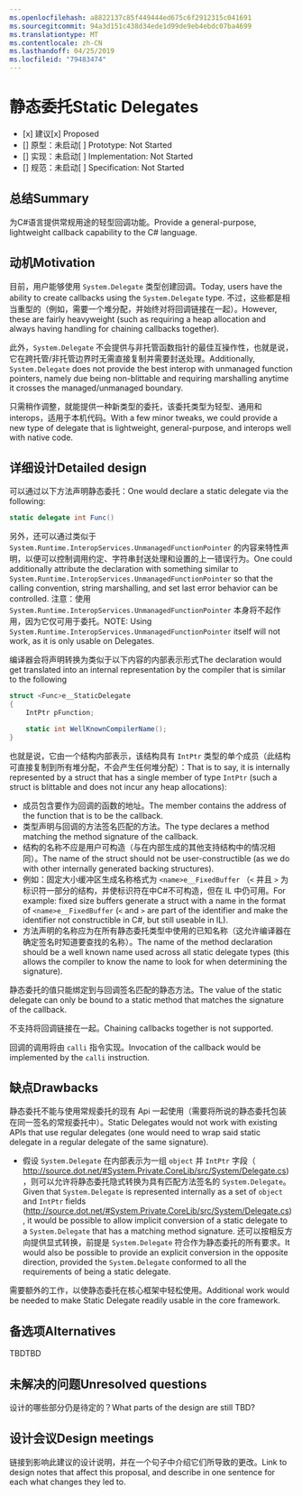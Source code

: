 ```yaml
---
ms.openlocfilehash: a8822137c85f449444ed675c6f2912315c041691
ms.sourcegitcommit: 94a3d151c438d34ede1d99de9eb4ebdc07ba4699
ms.translationtype: MT
ms.contentlocale: zh-CN
ms.lasthandoff: 04/25/2019
ms.locfileid: "79483474"
---
```

# <a name="static-delegates"></a><span data-ttu-id="4504a-101">静态委托</span><span class="sxs-lookup"><span data-stu-id="4504a-101">Static Delegates</span></span>

* <span data-ttu-id="4504a-102">[x] 建议</span><span class="sxs-lookup"><span data-stu-id="4504a-102">[x] Proposed</span></span>
* <span data-ttu-id="4504a-103">[] 原型：未启动</span><span class="sxs-lookup"><span data-stu-id="4504a-103">[ ] Prototype: Not Started</span></span>
* <span data-ttu-id="4504a-104">[] 实现：未启动</span><span class="sxs-lookup"><span data-stu-id="4504a-104">[ ] Implementation: Not Started</span></span>
* <span data-ttu-id="4504a-105">[] 规范：未启动</span><span class="sxs-lookup"><span data-stu-id="4504a-105">[ ] Specification: Not Started</span></span>

## <a name="summary"></a><span data-ttu-id="4504a-106">总结</span><span class="sxs-lookup"><span data-stu-id="4504a-106">Summary</span></span>
[summary]: #summary

<span data-ttu-id="4504a-107">为C#语言提供常规用途的轻型回调功能。</span><span class="sxs-lookup"><span data-stu-id="4504a-107">Provide a general-purpose, lightweight callback capability to the C# language.</span></span>

## <a name="motivation"></a><span data-ttu-id="4504a-108">动机</span><span class="sxs-lookup"><span data-stu-id="4504a-108">Motivation</span></span>
[motivation]: #motivation

<span data-ttu-id="4504a-109">目前，用户能够使用 `System.Delegate` 类型创建回调。</span><span class="sxs-lookup"><span data-stu-id="4504a-109">Today, users have the ability to create callbacks using the `System.Delegate` type.</span></span> <span data-ttu-id="4504a-110">不过，这些都是相当重型的（例如，需要一个堆分配，并始终对将回调链接在一起）。</span><span class="sxs-lookup"><span data-stu-id="4504a-110">However, these are fairly heavyweight (such as requiring a heap allocation and always having handling for chaining callbacks together).</span></span>

<span data-ttu-id="4504a-111">此外，`System.Delegate` 不会提供与非托管函数指针的最佳互操作性，也就是说，它在跨托管/非托管边界时无需直接复制并需要封送处理。</span><span class="sxs-lookup"><span data-stu-id="4504a-111">Additionally, `System.Delegate` does not provide the best interop with unmanaged function pointers, namely due being non-blittable and requiring marshalling anytime it crosses the managed/unmanaged boundary.</span></span>

<span data-ttu-id="4504a-112">只需稍作调整，就能提供一种新类型的委托，该委托类型为轻型、通用和 interops，适用于本机代码。</span><span class="sxs-lookup"><span data-stu-id="4504a-112">With a few minor tweaks, we could provide a new type of delegate that is lightweight, general-purpose, and interops well with native code.</span></span>

## <a name="detailed-design"></a><span data-ttu-id="4504a-113">详细设计</span><span class="sxs-lookup"><span data-stu-id="4504a-113">Detailed design</span></span>
[design]: #detailed-design

<span data-ttu-id="4504a-114">可以通过以下方法声明静态委托：</span><span class="sxs-lookup"><span data-stu-id="4504a-114">One would declare a static delegate via the following:</span></span>

```C#
static delegate int Func()
```

<span data-ttu-id="4504a-115">另外，还可以通过类似于 `System.Runtime.InteropServices.UnmanagedFunctionPointer` 的内容来特性声明，以便可以控制调用约定、字符串封送处理和设置的上一错误行为。</span><span class="sxs-lookup"><span data-stu-id="4504a-115">One could additionally attribute the declaration with something similar to `System.Runtime.InteropServices.UnmanagedFunctionPointer` so that the calling convention, string marshalling, and set last error behavior can be controlled.</span></span> <span data-ttu-id="4504a-116">注意：使用 `System.Runtime.InteropServices.UnmanagedFunctionPointer` 本身将不起作用，因为它仅可用于委托。</span><span class="sxs-lookup"><span data-stu-id="4504a-116">NOTE: Using `System.Runtime.InteropServices.UnmanagedFunctionPointer` itself will not work, as it is only usable on Delegates.</span></span>

<span data-ttu-id="4504a-117">编译器会将声明转换为类似于以下内容的内部表示形式</span><span class="sxs-lookup"><span data-stu-id="4504a-117">The declaration would get translated into an internal representation by the compiler that is similar to the following</span></span>

```C#
struct <Func>e__StaticDelegate
{
    IntPtr pFunction;

    static int WellKnownCompilerName();
}
```

<span data-ttu-id="4504a-118">也就是说，它由一个结构内部表示，该结构具有 `IntPtr` 类型的单个成员（此结构可直接复制到所有堆分配，不会产生任何堆分配）：</span><span class="sxs-lookup"><span data-stu-id="4504a-118">That is to say, it is internally represented by a struct that has a single member of type `IntPtr` (such a struct is blittable and does not incur any heap allocations):</span></span>
* <span data-ttu-id="4504a-119">成员包含要作为回调的函数的地址。</span><span class="sxs-lookup"><span data-stu-id="4504a-119">The member contains the address of the function that is to be the callback.</span></span>
* <span data-ttu-id="4504a-120">类型声明与回调的方法签名匹配的方法。</span><span class="sxs-lookup"><span data-stu-id="4504a-120">The type declares a method matching the method signature of the callback.</span></span>
* <span data-ttu-id="4504a-121">结构的名称不应是用户可构造（与在内部生成的其他支持结构中的情况相同）。</span><span class="sxs-lookup"><span data-stu-id="4504a-121">The name of the struct should not be user-constructible (as we do with other internally generated backing structures).</span></span>
 * <span data-ttu-id="4504a-122">例如：固定大小缓冲区生成名称格式为 `<name>e__FixedBuffer` （`<` 并且 `>` 为标识符一部分的结构，并使标识符在中C#不可构造，但在 IL 中仍可用。</span><span class="sxs-lookup"><span data-stu-id="4504a-122">For example: fixed size buffers generate a struct with a name in the format of `<name>e__FixedBuffer` (`<` and `>` are part of the identifier and make the identifier not constructible in C#, but still useable in IL).</span></span>
* <span data-ttu-id="4504a-123">方法声明的名称应为在所有静态委托类型中使用的已知名称（这允许编译器在确定签名时知道要查找的名称）。</span><span class="sxs-lookup"><span data-stu-id="4504a-123">The name of the method declaration should be a well known name used across all static delegate types (this allows the compiler to know the name to look for when determining the signature).</span></span>

<span data-ttu-id="4504a-124">静态委托的值只能绑定到与回调签名匹配的静态方法。</span><span class="sxs-lookup"><span data-stu-id="4504a-124">The value of the static delegate can only be bound to a static method that matches the signature of the callback.</span></span>

<span data-ttu-id="4504a-125">不支持将回调链接在一起。</span><span class="sxs-lookup"><span data-stu-id="4504a-125">Chaining callbacks together is not supported.</span></span>

<span data-ttu-id="4504a-126">回调的调用将由 `calli` 指令实现。</span><span class="sxs-lookup"><span data-stu-id="4504a-126">Invocation of the callback would be implemented by the `calli` instruction.</span></span>

## <a name="drawbacks"></a><span data-ttu-id="4504a-127">缺点</span><span class="sxs-lookup"><span data-stu-id="4504a-127">Drawbacks</span></span>
[drawbacks]: #drawbacks

<span data-ttu-id="4504a-128">静态委托不能与使用常规委托的现有 Api 一起使用（需要将所说的静态委托包装在同一签名的常规委托中）。</span><span class="sxs-lookup"><span data-stu-id="4504a-128">Static Delegates would not work with existing APIs that use regular delegates (one would need to wrap said static delegate in a regular delegate of the same signature).</span></span>
* <span data-ttu-id="4504a-129">假设 `System.Delegate` 在内部表示为一组 `object` 并 `IntPtr` 字段（ http://source.dot.net/#System.Private.CoreLib/src/System/Delegate.cs)，则可以允许将静态委托隐式转换为具有匹配方法签名的 `System.Delegate`。</span><span class="sxs-lookup"><span data-stu-id="4504a-129">Given that `System.Delegate` is represented internally as a set of `object` and `IntPtr` fields (http://source.dot.net/#System.Private.CoreLib/src/System/Delegate.cs), it would be possible to allow implicit conversion of a static delegate to a `System.Delegate` that has a matching method signature.</span></span> <span data-ttu-id="4504a-130">还可以按相反方向提供显式转换，前提是 `System.Delegate` 符合作为静态委托的所有要求。</span><span class="sxs-lookup"><span data-stu-id="4504a-130">It would also be possible to provide an explicit conversion in the opposite direction, provided the `System.Delegate` conformed to all the requirements of being a static delegate.</span></span>

<span data-ttu-id="4504a-131">需要额外的工作，以使静态委托在核心框架中轻松使用。</span><span class="sxs-lookup"><span data-stu-id="4504a-131">Additional work would be needed to make Static Delegate readily usable in the core framework.</span></span>

## <a name="alternatives"></a><span data-ttu-id="4504a-132">备选项</span><span class="sxs-lookup"><span data-stu-id="4504a-132">Alternatives</span></span>
[alternatives]: #alternatives

<span data-ttu-id="4504a-133">TBD</span><span class="sxs-lookup"><span data-stu-id="4504a-133">TBD</span></span>

## <a name="unresolved-questions"></a><span data-ttu-id="4504a-134">未解决的问题</span><span class="sxs-lookup"><span data-stu-id="4504a-134">Unresolved questions</span></span>
[unresolved]: #unresolved-questions

<span data-ttu-id="4504a-135">设计的哪些部分仍是待定的？</span><span class="sxs-lookup"><span data-stu-id="4504a-135">What parts of the design are still TBD?</span></span>

## <a name="design-meetings"></a><span data-ttu-id="4504a-136">设计会议</span><span class="sxs-lookup"><span data-stu-id="4504a-136">Design meetings</span></span>

<span data-ttu-id="4504a-137">链接到影响此建议的设计说明，并在一个句子中介绍它们所导致的更改。</span><span class="sxs-lookup"><span data-stu-id="4504a-137">Link to design notes that affect this proposal, and describe in one sentence for each what changes they led to.</span></span>


